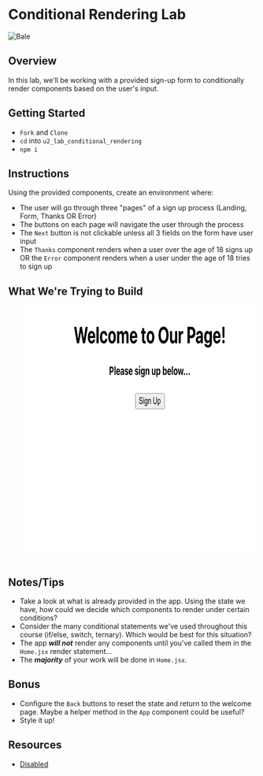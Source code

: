 # Conditional Rendering Lab

![Bale](https://external-content.duckduckgo.com/iu/?u=https%3A%2F%2Fmedia.giphy.com%2Fmedia%2FcQhWrl1CrGD04%2Fgiphy.gif&f=1&nofb=1)

## Overview

In this lab, we'll be working with a provided sign-up form to conditionally render components based on the user's input.

## Getting Started

- `Fork` and `Clone`
- `cd` into `u2_lab_conditional_rendering`
- `npm i`

## Instructions

Using the provided components, create an environment where:

- The user will go through three "pages" of a sign up process (Landing, Form, Thanks OR Error)
- The buttons on each page will navigate the user through the process
- The `Next` button is not clickable unless all 3 fields on the form have user input
- The `Thanks` component renders when a user over the age of 18 signs up OR the `Error` component renders when a user under the age of 18 tries to sign up

## What We're Trying to Build

<div align="center">
  <pre>
    <img src="./public/images/landing.png" height="500" />&nbsp;&nbsp;&nbsp;<img src="./public/images/form.png" height="500" />&nbsp;&nbsp;&nbsp;<img src="./public/images/thanks.png" height="500" />&nbsp;&nbsp;&nbsp;<img src="./public/images/error.png" height="500" />
  </pre>
</div>

## Notes/Tips

- Take a look at what is already provided in the app. Using the state we have, how could we decide which components to render under certain conditions?
- Consider the many conditional statements we've used throughout this course (if/else, switch, ternary). Which would be best for this situation?
- The app **_will not_** render any components until you've called them in the `Home.jsx` render statement...
- The **_majority_** of your work will be done in `Home.jsx`.

## Bonus

- Configure the `Back` buttons to reset the state and return to the welcome page. Maybe a helper method in the `App` component could be useful?
- Style it up!

## Resources
- [Disabled](https://developer.mozilla.org/en-US/docs/Web/HTML/Attributes/disabled)
